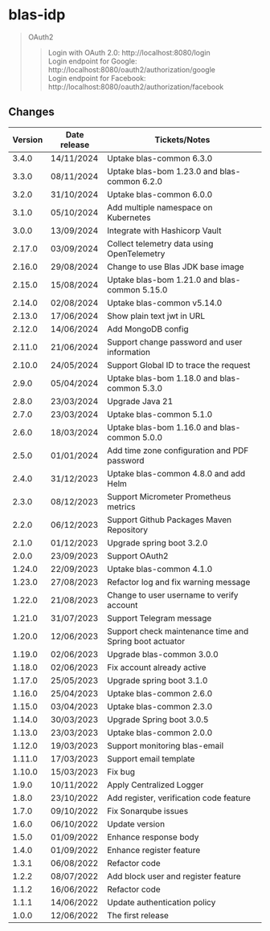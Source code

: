 # blas-idp

> OAuth2
>> Login with OAuth 2.0: http://localhost:8080/login <br/>
> > Login endpoint for Google: http://localhost:8080/oauth2/authorization/google <br/>
> > Login endpoint for Facebook: http://localhost:8080/oauth2/authorization/facebook

## Changes

| Version | Date release | Tickets/Notes                                           |
|---------|--------------|---------------------------------------------------------|
| 3.4.0   | 14/11/2024   | Uptake blas-common 6.3.0                                |
| 3.3.0   | 08/11/2024   | Uptake blas-bom 1.23.0 and blas-common 6.2.0            |
| 3.2.0   | 31/10/2024   | Uptake blas-common 6.0.0                                |
| 3.1.0   | 05/10/2024   | Add multiple namespace on Kubernetes                    |
| 3.0.0   | 13/09/2024   | Integrate with Hashicorp Vault                          |
| 2.17.0  | 03/09/2024   | Collect telemetry data using OpenTelemetry              |
| 2.16.0  | 29/08/2024   | Change to use Blas JDK base image                       |
| 2.15.0  | 15/08/2024   | Uptake blas-bom 1.21.0 and blas-common 5.15.0           |
| 2.14.0  | 02/08/2024   | Uptake blas-common v5.14.0                              |
| 2.13.0  | 17/06/2024   | Show plain text jwt in URL                              |
| 2.12.0  | 14/06/2024   | Add MongoDB config                                      |
| 2.11.0  | 21/06/2024   | Support change password and user information            |
| 2.10.0  | 24/05/2024   | Support Global ID to trace the request                  |
| 2.9.0   | 05/04/2024   | Uptake blas-bom 1.18.0 and blas-common 5.3.0            |
| 2.8.0   | 23/03/2024   | Upgrade Java 21                                         |
| 2.7.0   | 23/03/2024   | Uptake blas-common 5.1.0                                |
| 2.6.0   | 18/03/2024   | Uptake blas-bom 1.16.0 and blas-common 5.0.0            |
| 2.5.0   | 01/01/2024   | Add time zone configuration and PDF password            |
| 2.4.0   | 31/12/2023   | Uptake blas-common 4.8.0 and add Helm                   |
| 2.3.0   | 08/12/2023   | Support Micrometer Prometheus metrics                   |
| 2.2.0   | 06/12/2023   | Support Github Packages Maven Repository                |
| 2.1.0   | 01/12/2023   | Upgrade spring boot 3.2.0                               |
| 2.0.0   | 23/09/2023   | Support OAuth2                                          |
| 1.24.0  | 22/09/2023   | Uptake blas-common 4.1.0                                |
| 1.23.0  | 27/08/2023   | Refactor log and fix warning message                    |
| 1.22.0  | 21/08/2023   | Change to user username to verify account               |
| 1.21.0  | 31/07/2023   | Support Telegram message                                |
| 1.20.0  | 12/06/2023   | Support check maintenance time and Spring boot actuator |
| 1.19.0  | 02/06/2023   | Upgrade blas-common 3.0.0                               |
| 1.18.0  | 02/06/2023   | Fix account already active                              |
| 1.17.0  | 25/05/2023   | Upgrade spring boot 3.1.0                               |
| 1.16.0  | 25/04/2023   | Uptake blas-common 2.6.0                                |
| 1.15.0  | 03/04/2023   | Uptake blas-common 2.3.0                                |
| 1.14.0  | 30/03/2023   | Upgrade Spring boot 3.0.5                               |
| 1.13.0  | 23/03/2023   | Uptake blas-common 2.0.0                                |
| 1.12.0  | 19/03/2023   | Support monitoring blas-email                           |
| 1.11.0  | 17/03/2023   | Support email template                                  |
| 1.10.0  | 15/03/2023   | Fix bug                                                 |
| 1.9.0   | 10/11/2022   | Apply Centralized Logger                                |
| 1.8.0   | 23/10/2022   | Add register, verification code feature                 |
| 1.7.0   | 09/10/2022   | Fix Sonarqube issues                                    |
| 1.6.0   | 06/10/2022   | Update version                                          |
| 1.5.0   | 01/09/2022   | Enhance response body                                   |
| 1.4.0   | 01/09/2022   | Enhance register feature                                |
| 1.3.1   | 06/08/2022   | Refactor code                                           |
| 1.2.2   | 08/07/2022   | Add block user and register feature                     |
| 1.1.2   | 16/06/2022   | Refactor code                                           |
| 1.1.1   | 14/06/2022   | Update authentication policy                            |
| 1.0.0   | 12/06/2022   | The first release                                       |
